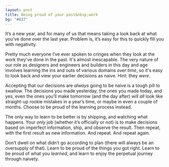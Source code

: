```yaml
---
layout: post
title: Being proud of your past&nbsp;work
bg: "#837"
---
```


It’s a new year, and for many of us that means taking a look back at what you’ve done over the last year. Problem is, it’s easy for this to quickly fill you with negativity.

Pretty much everyone I’ve ever spoken to cringes when they look at the work they’ve done in the past. It's almost inescapable. The very nature of our role as designers and engineers and builders in this day and age involves learning the ins and outs of various domains *over time*, so it's easy to look back and view your earlier decisions as naive. Hint: they *were*.

Accepting that our decisions are *always* going to be naive is a tough pill to swallow. The decisions you made yesterday, the ones you made today, and yes, even the ones you’ll make tomorrow (and the day after) will *all* look like straight-up rookie mistakes in a year’s time, or maybe in even a couple of months. Choose to be proud of the learning process instead.

The only way to learn to be better is by shipping, and watching what happens. Your *only* job (whether it’s officially or not) is to make decisions based on imperfect information, ship, and observe the result. Then repeat, with the first result as new information. And repeat. And repeat again.

Don’t dwell on what didn’t go according to plan (there will always be an oversupply of that). Learn to be proud of the things you got right. Learn to be proud of what you *learned*, and learn to enjoy the perpetual journey through naivety.
